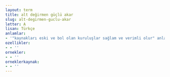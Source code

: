```yaml
---
layout: term
title: alt değirmen güçlü akar
slug: alt-degirmen-guclu-akar
letter: A
lisan: Türkçe
anlamlar:
- '"kaynakları eski ve bol olan kuruluşlar sağlam ve verimli olur" anlamında kullanılan bir söz'
ozellikler:
- - ''
ornekler:
- - ''
orneklerkaynak:
- - ''
---
```

